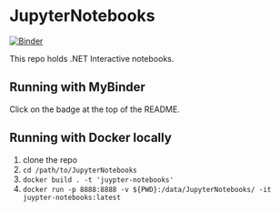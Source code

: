 # JupyterNotebooks

[![Binder](https://mybinder.org/badge_logo.svg)](https://mybinder.org/v2/gh/Tylerleonhardt/JupyterNotebooks/master?urlpath=lab)

This repo holds .NET Interactive notebooks.

## Running with MyBinder

Click on the badge at the top of the README.

## Running with Docker locally

1. clone the repo
2. `cd /path/to/JupyterNotebooks`
3. `docker build . -t 'juypter-notebooks'`
4. `docker run -p 8888:8888 -v ${PWD}:/data/JupyterNotebooks/ -it juypter-notebooks:latest`
